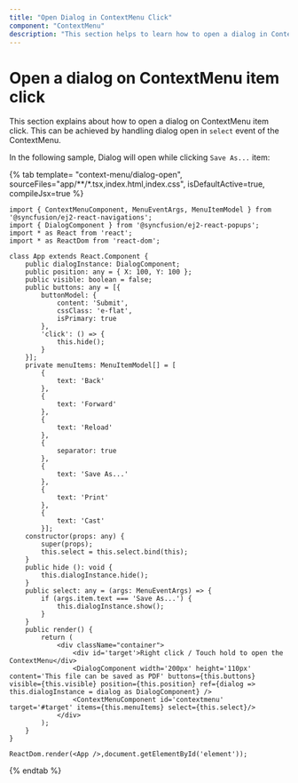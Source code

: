 ```yaml
---
title: "Open Dialog in ContextMenu Click"
component: "ContextMenu"
description: "This section helps to learn how to open a dialog in ContextMenu."
---
```


# Open a dialog on ContextMenu item click

This section explains about how to open a dialog on ContextMenu item click. This can be achieved by
handling dialog open in `select` event of the ContextMenu.

In the following sample, Dialog will open while clicking `Save As...` item:

{% tab template= "context-menu/dialog-open", sourceFiles="app/**/*.tsx,index.html,index.css", isDefaultActive=true, compileJsx=true %}

```tsx
import { ContextMenuComponent, MenuEventArgs, MenuItemModel } from '@syncfusion/ej2-react-navigations';
import { DialogComponent } from '@syncfusion/ej2-react-popups';
import * as React from 'react';
import * as ReactDom from 'react-dom';

class App extends React.Component {
    public dialogInstance: DialogComponent;
    public position: any = { X: 100, Y: 100 };
    public visible: boolean = false;
    public buttons: any = [{
        buttonModel: {
            content: 'Submit',
            cssClass: 'e-flat',
            isPrimary: true
        },
        'click': () => {
            this.hide();
        }
    }];
    private menuItems: MenuItemModel[] = [
        {
            text: 'Back'
        },
        {
            text: 'Forward'
        },
        {
            text: 'Reload'
        },
        {
            separator: true
        },
        {
            text: 'Save As...'
        },
        {
            text: 'Print'
        },
        {
            text: 'Cast'
        }];
    constructor(props: any) {
        super(props);
        this.select = this.select.bind(this);
    }
    public hide (): void {
        this.dialogInstance.hide();
    }
    public select: any = (args: MenuEventArgs) => {
        if (args.item.text === 'Save As...') {
            this.dialogInstance.show();
        }
    }
    public render() {
        return (
            <div className="container">
                <div id='target'>Right click / Touch hold to open the ContextMenu</div>
                <DialogComponent width='200px' height='110px' content='This file can be saved as PDF' buttons={this.buttons} visible={this.visible} position={this.position} ref={dialog => this.dialogInstance = dialog as DialogComponent} />
                <ContextMenuComponent id='contextmenu' target='#target' items={this.menuItems} select={this.select}/>
            </div>
        );
    }
}

ReactDom.render(<App />,document.getElementById('element'));

```

{% endtab %}
